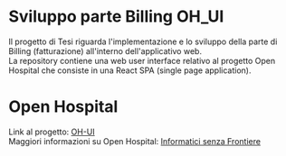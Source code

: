 # Sviluppo parte Billing OH_UI
Il progetto di Tesi riguarda l'implementazione e lo sviluppo della parte di Billing (fatturazione) all'interno dell'applicativo web.\
La repository contiene una web user interface relativo al progetto Open Hospital che consiste in una React SPA (single page application).
# Open Hospital
Link al progetto: [OH-UI](https://github.com/informatici/openhospital-ui) \
Maggiori informazioni su Open Hospital: [Informatici senza Frontiere](https://www.informaticisenzafrontiere.org/progetti/open-hospital)
